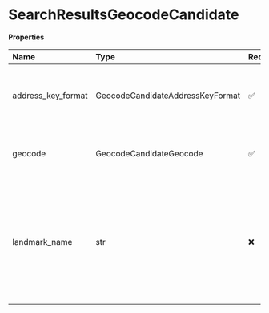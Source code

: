 # SearchResultsGeocodeCandidate

**Properties**

| Name               | Type                             | Required | Description                                                                                                                                           |
| :----------------- | :------------------------------- | :------- | :---------------------------------------------------------------------------------------------------------------------------------------------------- |
| address_key_format | GeocodeCandidateAddressKeyFormat | ✅       | Contains all of the basic information about candidate address.                                                                                        |
| geocode            | GeocodeCandidateGeocode          | ✅       | Geocode is the latitude and longitude of the origin candidate.                                                                                        |
| landmark_name      | str                              | ❌       | If a Landmark code was provided in the request, a candidate list of Landmark Names will be returned along with the corresponding address and Geocode. |

<!-- This file was generated by liblab | https://liblab.com/ -->
